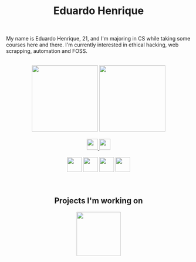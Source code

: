 <h1 align="center">Eduardo Henrique</h1>

<br>

My name is Eduardo Henrique, 21, and I'm majoring in CS while taking some courses here and there. I'm currently interested in ethical hacking, web scrapping, automation and FOSS.

<br>

<div align="center">
  <img height="180em" src="https://github-readme-stats.vercel.app/api?username=ed-henrique&show_icons=true&theme=tokyonight" />
  <img height="180em" src="https://github-readme-stats.vercel.app/api/top-langs/?username=ed-henrique&layout=compact&theme=tokyonight" />
</div>

<br>

<div align="center">
  <a href="https://www.instagram.com/ed.hfm/">
    <img height="30em" src="https://img.shields.io/badge/Instagram-E4405F?style=for-the-badge&logo=instagram&logoColor=white">
  </a>
  <a href="https://br.linkedin.com/in/eduardo-henrique-freire-machado-26860521b">
    <img height="30em" src="https://img.shields.io/badge/LinkedIn-0077B5?style=for-the-badge&logo=linkedin&logoColor=white">
  </a>
</div>

<br>

<div style="background-image: url(https://placehold.it/150/ffffff/ff0000);" align="center">
  <img height="40em" src="https://cdn.jsdelivr.net/gh/devicons/devicon/icons/python/python-plain.svg" />
  <img height="40em" src="https://cdn.jsdelivr.net/gh/devicons/devicon/icons/c/c-plain.svg" />
  <img height="40em" src="https://cdn.jsdelivr.net/gh/devicons/devicon/icons/cplusplus/cplusplus-plain.svg" />
  <img height="40em" src="https://cdn.jsdelivr.net/gh/devicons/devicon/icons/photoshop/photoshop-plain.svg" />
</div>

<br>
<br>

<h2 align="center">Projects I'm working on</h2>

<div align="center">
  <img height="120em" src="https://github-readme-stats.vercel.app/api/pin/?username=ed-henrique&repo=manga-cli-br&theme=tokyonight">
</div>
